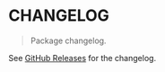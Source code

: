# CHANGELOG

> Package changelog.

See [GitHub Releases](https://github.com/stdlib-js/stats-incr-mmpe/releases) for the changelog.